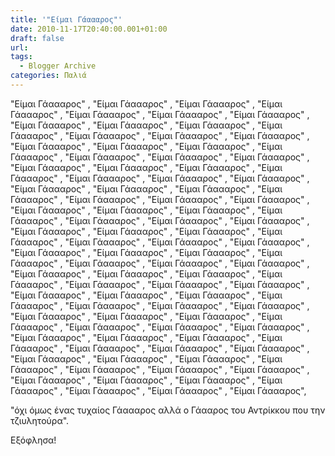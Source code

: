 ```yaml
---
title: '"Είμαι Γάαααρος"'
date: 2010-11-17T20:40:00.001+01:00
draft: false
url: 
tags:
  - Blogger Archive
categories: Παλιά
---
```


"Είμαι Γάαααρος" , "Είμαι Γάαααρος" , "Είμαι Γάαααρος" , "Είμαι Γάαααρος" , "Είμαι Γάαααρος" , "Είμαι Γάαααρος" , "Είμαι Γάαααρος" , "Είμαι Γάαααρος" , "Είμαι Γάαααρος" , "Είμαι Γάαααρος" , "Είμαι Γάαααρος" , "Είμαι Γάαααρος" , "Είμαι Γάαααρος" , "Είμαι Γάαααρος" , "Είμαι Γάαααρος" , "Είμαι Γάαααρος" , "Είμαι Γάαααρος" , "Είμαι Γάαααρος" , "Είμαι Γάαααρος" , "Είμαι Γάαααρος" , "Είμαι Γάαααρος" , "Είμαι Γάαααρος" , "Είμαι Γάαααρος" , "Είμαι Γάαααρος" , "Είμαι Γάαααρος" , "Είμαι Γάαααρος" , "Είμαι Γάαααρος" , "Είμαι Γάαααρος" , "Είμαι Γάαααρος" , "Είμαι Γάαααρος" , "Είμαι Γάαααρος" , "Είμαι Γάαααρος" , "Είμαι Γάαααρος" , "Είμαι Γάαααρος" , "Είμαι Γάαααρος" , "Είμαι Γάαααρος" , "Είμαι Γάαααρος" , "Είμαι Γάαααρος" , "Είμαι Γάαααρος" , "Είμαι Γάαααρος" , "Είμαι Γάαααρος" , "Είμαι Γάαααρος" , "Είμαι Γάαααρος" , "Είμαι Γάαααρος" , "Είμαι Γάαααρος" , "Είμαι Γάαααρος" , "Είμαι Γάαααρος" , "Είμαι Γάαααρος" , "Είμαι Γάαααρος" , "Είμαι Γάαααρος" , "Είμαι Γάαααρος" , "Είμαι Γάαααρος" , "Είμαι Γάαααρος" , "Είμαι Γάαααρος" , "Είμαι Γάαααρος" , "Είμαι Γάαααρος" , "Είμαι Γάαααρος" , "Είμαι Γάαααρος" , "Είμαι Γάαααρος" , "Είμαι Γάαααρος" , "Είμαι Γάαααρος" , "Είμαι Γάαααρος" , "Είμαι Γάαααρος" , "Είμαι Γάαααρος" , "Είμαι Γάαααρος" , "Είμαι Γάαααρος" , "Είμαι Γάαααρος" , "Είμαι Γάαααρος" , "Είμαι Γάαααρος" , "Είμαι Γάαααρος" , "Είμαι Γάαααρος" , "Είμαι Γάαααρος" , "Είμαι Γάαααρος" , "Είμαι Γάαααρος" , "Είμαι Γάαααρος" , "Είμαι Γάαααρος" , "Είμαι Γάαααρος" , "Είμαι Γάαααρος" , "Είμαι Γάαααρος" , "Είμαι Γάαααρος" , "Είμαι Γάαααρος" , "Είμαι Γάαααρος" , "Είμαι Γάαααρος" , "Είμαι Γάαααρος" , "Είμαι Γάαααρος" , "Είμαι Γάαααρος" , "Είμαι Γάαααρος" , "Είμαι Γάαααρος" , "Είμαι Γάαααρος" , "Είμαι Γάαααρος" , "Είμαι Γάαααρος" , "Είμαι Γάαααρος" , "Είμαι Γάαααρος" , "Είμαι Γάαααρος" , "Είμαι Γάαααρος" , "Είμαι Γάαααρος" , "Είμαι Γάαααρος" , "Είμαι Γάαααρος",  
  
"όχι όμως ένας τυχαίος Γάαααρος αλλά ο Γάααρος του Αντρίκκου που την τζιυλητούρα".  
  
  
Εξόφλησα!
